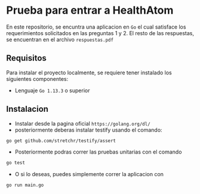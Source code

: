 # Prueba para entrar a HealthAtom
En este repositorio, se encuntra una aplicacion en `Go` el cual satisface los requerimientos solicitados en las preguntas 1 y 2.
El resto de las respuestas, se encuentran en el archivo `respuestas.pdf`


## Requisitos
Para instalar el proyecto localmente, se requiere tener instalado los siguientes componentes:
* Lenguaje `Go 1.13.3` o superior 

## Instalacion
* Instalar desde la pagina oficial `https://golang.org/dl/`
* posteriormente deberas instalar testify usando el comando: 
 
``` sh
go get github.com/stretchr/testify/assert

```
* Posteriormente podras correr las pruebas unitarias con el comando

``` sh
go test

```
* O si lo deseas, puedes simplemente correr la aplicacion con

``` sh
go run main.go

```